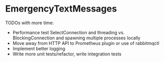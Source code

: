 # EmergencyTextMessages

TODOs with more time:
- Performance test SelectConnection and threading vs. BlockingConnection and spawning multiple processes locally
- Move away from HTTP API to Prometheus plugin or use of rabbitmqctl
- Implement better logging
- Write more unit tests/refactor, write integration tests
